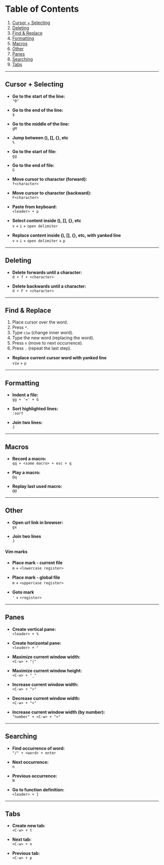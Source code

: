# Table of Contents

1. [Cursor + Selecting](#cursor)
2. [Deleting](#deleting)
3. [Find & Replace](#find--replace)
4. [Formatting](#formatting)
5. [Macros](#macros)
6. [Other](#other)
7. [Panes](#panes)
8. [Searching](#searching)
9. [Tabs](#tabs)

---

## Cursor + Selecting

- **Go to the start of the line:**  
  `"0"`

- **Go to the end of the line:**  
  ```$```

- **Go to the middle of the line:**  
  ```gM```

- **Jump between (), [], {}, etc**  
  `%`

- **Go to the start of file:**  
  `gg`

- **Go to the end of file:**  
  `G`

- **Move cursor to character (forward):**  
  `f<character>`

- **Move cursor to character (backward):**  
  `F<character>`

- **Paste from keyboard:**  
  `<leader> + p`

- **Select content inside (), [], {}, etc**  
  `v` + `i` + `open delimiter`

- **Replace content inside (), [], {}, etc, with yanked line**  
  `v` + `i` + `open delimiter` + `p`

---

## Deleting

- **Delete forwards until a character:**  
  `d + f + <character>`

- **Delete backwards until a character:**  
  `d + F + <character>`

---

## Find & Replace

1. Place cursor over the word.
2. Press `*`.
3. Type `ciw` (change inner word).
4. Type the new word (replacing the word).
5. Press `n` (move to next occurrence).
6. Press `.` (repeat the last step).

- **Replace current cursor word with yanked line**  
  `viw` + `p`

---

## Formatting

- **Indent a file:**  
  `gg + '=' + G`

- **Sort highlighted lines:**  
  `:sort`

- **Join two lines:**  
  `J`

---

## Macros

- **Record a macro:**  
  `qq + <some macro> + esc + q`

- **Play a macro:**  
  `@q`

- **Replay last used macro:**  
  `@@`

---

## Other

- **Open url link in browser:**  
  `gx`

- **Join two lines**  
  `J`

#### Vim marks
- **Place mark - current file**  
  `m` + `<lowercase register>`

- **Place mark - global file**  
  `m` + `<uppercase register>`

- **Goto mark**  
  `'` + `<register>`

---

## Panes

- **Create vertical pane:**  
  `<leader> + %`

- **Create horizontal pane:**  
  `<leader> + " `

- **Maximize current window width:**  
  `<C-w> + "|"`

- **Maximize current window height:**  
  `<C-w> + "_"`

- **Increase current window width:**  
  `<C-w> + ">"`

- **Decrease current window width:**  
  `<C-w> + "<"`

- **Increase current window width (by number):**  
  `"number" + <C-w> + ">"`

---

## Searching

- **Find occurrence of word:**  
  `"/" + <word> + enter`

- **Next occurrence:**  
  `n`

- **Previous occurrence:**  
  `N`

- **Go to function definition:**  
  `<leader> + ]`

---

## Tabs

- **Create new tab:**  
  `<C-w> + t`

- **Next tab:**  
  `<C-w> + n`

- **Previous tab:**  
  `<C-w> + p`

